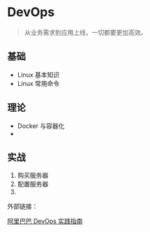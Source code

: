 # DevOps

> 从业务需求到应用上线，一切都要更加高效。

## 基础

- Linux 基本知识
- Linux 常用命令

## 理论

- Docker 与容器化
- 

## 实战

1. 购买服务器 
2. 配置服务器
3. 

外部链接：

[阿里巴巴 DevOps 实践指南](https://ucc-private-download.oss-cn-beijing.aliyuncs.com/b0a056d974f145f289fe10f205dee682.pdf?Expires=1631364551&OSSAccessKeyId=LTAIvsP3ECkg%C3%A54Nm9&Signature=gwHksH4Mj2kPdqarmIbUD01kKxs%3D)
